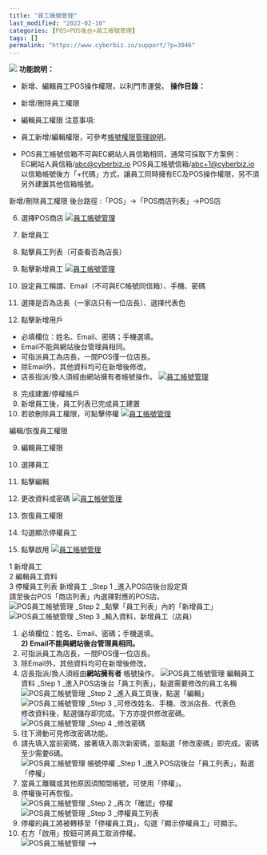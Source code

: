 ```yaml
---
title: "員工帳號管理"
last_modified: "2022-02-10"
categories: [POS>POS後台>員工帳號管理]
tags: []
permalink: "https://www.cyberbiz.io/support/?p=3046"
---
```


![](https://www.cyberbiz.io/support/wp-content/uploads/2021/08/企業版.png)
**功能說明：**  

* 新增、編輯員工POS操作權限，以利門市運營。
**操作目錄：**

* 新增/刪除員工權限
* 編輯員工權限
注意事項:  

* 員工新增/編輯權限，可參考[帳號權限管理說明](https://www.cyberbiz.io/support/?p=5012#d)。
* POS員工帳號信箱不可與EC網站人員信箱相同，通常可採取下方案例：  
EC網站人員信箱/abc@cyberbiz.io POS員工帳號信箱/abc+1@cyberbiz.io
以信箱帳號後方「+代碼」方式，讓員工同時擁有EC及POS操作權限，另不須另外建置其他信箱帳號。


新增/刪除員工權限 後台路徑 :「POS」→「POS商店列表」→POS店  


6. 選擇POS商店
[![員工帳號管理](https://www.cyberbiz.io/support/wp-content/uploads/員工帳號管理1.png)](https://www.cyberbiz.io/support/wp-content/uploads/員工帳號管理1.png)



7. 新增員工
1. 點擊員工列表（可查看否為店長）
2. 點擊新增員工
[![員工帳號管理](https://www.cyberbiz.io/support/wp-content/uploads/員工帳號管理2.png)](https://www.cyberbiz.io/support/wp-content/uploads/員工帳號管理2.png)



1. 設定員工稱謂、Email（不可與EC帳號同信箱）、手機、密碼
2. 選擇是否為店長（一家店只有一位店長）、選擇代表色
3. 點擊新增用戶
* 必填欄位：姓名、Email、密碼；手機選填。
* Email不能與網站後台管理員相同。
* 可指派員工為店長，一間POS僅一位店長。
* 除Email外，其他資料均可在新增後修改。
* 店長指派/換人須經由網站擁有者帳號操作。
[![員工帳號管理](https://www.cyberbiz.io/support/wp-content/uploads/員工帳號管理3.png)](https://www.cyberbiz.io/support/wp-content/uploads/員工帳號管理3.png)



8. 完成建置/停權帳戶
1. 新增員工後，員工列表已完成員工建置
2. 若欲刪除員工權限，可點擊停權
[![員工帳號管理](https://www.cyberbiz.io/support/wp-content/uploads/員工帳號管理4.png)](https://www.cyberbiz.io/support/wp-content/uploads/員工帳號管理4.png)


編輯/恢復員工權限

9. 編輯員工權限
1. 選擇員工
2. 點擊編輯
3. 更改資料或密碼
[![員工帳號管理](https://www.cyberbiz.io/support/wp-content/uploads/員工帳號管理5.png)](https://www.cyberbiz.io/support/wp-content/uploads/員工帳號管理5.png)



10. 恢復員工權限
1. 勾選顯示停權員工
2. 點擊啟用
[![員工帳號管理](https://www.cyberbiz.io/support/wp-content/uploads/員工帳號管理6.png)](https://www.cyberbiz.io/support/wp-content/uploads/員工帳號管理6.png)


1  新增員工  
2  編輯員工資料  
3  停權員工列表 新增員工 _Step 1  _進入POS店後台設定頁  
請至後台POS「商店列表」內選擇對應的POS店。  
![POS員工帳號管理](https://www.cyberbiz.co/support/wp-content/uploads/2019/05/account1.png) _Step 2  _點擊「員工列表」內的「新增員工」  
![POS員工帳號管理](https://www.cyberbiz.co/support/wp-content/uploads/2019/05/account2.png) _Step 3  _輸入資料，新增員工（店員）  
1) 必填欄位：姓名、Email、密碼；手機選填。  
**2) Email不能與網站後台管理員相同。**  
3) 可指派員工為店長，一間POS僅一位店長。  
4) 除Email外，其他資料均可在新增後修改。  
5) 店長指派/換人須經由**網站擁有者** 帳號操作。 ![POS員工帳號管理](https://www.cyberbiz.co/support/wp-content/uploads/2019/05/account3.png) 編輯員工資料 _Step 1
_進入POS店後台「員工列表」，點選需要修改的員工名稱  
![POS員工帳號管理](https://www.cyberbiz.co/support/wp-content/uploads/2019/05/account4.png) _Step 2  _進入員工頁後，點選「編輯」  
![POS員工帳號管理](https://www.cyberbiz.co/support/wp-content/uploads/2019/05/account5.png) _Step 3  _可修改姓名、手機、改派店長、代表色  
修改資料後，點選儲存即完成。下方亦提供修改密碼。  
![POS員工帳號管理](https://www.cyberbiz.co/support/wp-content/uploads/2019/05/account6.png) _Step 4  _修改密碼  
1) 往下滑動可見修改密碼功能。  
2) 請先填入當前密碼，接著填入兩次新密碼，並點選「修改密碼」即完成。密碼至少需要6碼。  
![POS員工帳號管理](https://www.cyberbiz.co/support/wp-content/uploads/2019/05/account7.png) 帳號停權 _Step 1 _進入POS店後台「員工列表」，點選「停權」  
1) 當員工離職或其他原因須關閉帳號，可使用「停權」。  
2) 停權後可再恢復。  
![POS員工帳號管理](https://www.cyberbiz.co/support/wp-content/uploads/2019/05/account8.png) _Step 2  _再次「確認」停權  
![POS員工帳號管理](https://www.cyberbiz.co/support/wp-content/uploads/2019/05/account9.png) _Step 3  _停權員工列表  
1) 停權的員工將被轉移至「停權員工頁」，勾選「顯示停權員工」可顯示。  
2) 右方「啟用」按鈕可將員工取消停權。  
![POS員工帳號管理](https://www.cyberbiz.co/support/wp-content/uploads/2019/05/account10.png) \-->

